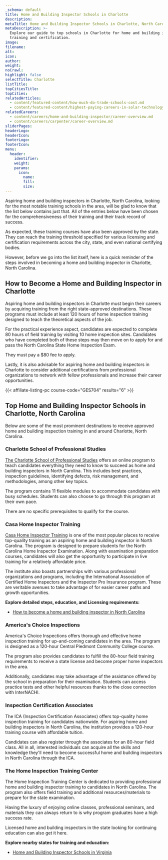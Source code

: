 ```yaml
---
_schema: default
title: Home and Building Inspector Schools in Charlotte
description:
metaTitle: Home and Building Inspector Schools in Charlotte, North Carolina
metaDescription: >-
  Explore our guide to top schools in Charlotte for home and building inspection
  training and certification.
image:
filename:
alt:
icon:
author:
weight:
noCrawl:
highlight: false
selectTitle: Charlotte
listTitle:
topCitiesTitle:
topCities:
relatedArticles:
  - content/featured-content/how-much-do-trade-schools-cost.md
  - content/featured-content/highest-paying-careers-in-solar-technology.md
relatedCareers:
  - content/careers/home-and-building-inspector/career-overview.md
  - content/careers/carpenter/career-overview.md
sliderPages:
headerLogo:
headerIcon:
footerLogo:
footerIcon:
menu:
  header:
    identifier:
    weight:
    params:
      icon:
        name:
        fill:
        size:
---
```

Aspiring home and building inspectors in Charlotte, North Carolina, looking for the most notable training schools in the area, will be glad to know that the list below contains just that. All of the entries below have been chosen for the comprehensiveness of their training and their track record of success.

As expected, these training courses have also been approved by the state. They can reach the training threshold specified for various licensing and certification requirements across the city, state, and even national certifying bodies.

However, before we go into the list itself, here is a quick reminder of the steps involved in becoming a home and building inspector in Charlotte, North Carolina.

## **How to Become a Home and Building Inspector in Charlotte**

Aspiring home and building inspectors in Charlotte must begin their careers by acquiring training from the right state-approved destinations. These programs must include at least 120 hours of home inspection training designed to teach the theoretical aspects of the job.

For the practical experience aspect, candidates are expected to complete 80 hours of field training by visiting 10 home inspection sites. Candidates who have completed both of these steps may then move on to apply for and pass the North Carolina State Home Inspection Exam.

They must pay a $80 fee to apply.

Lastly, it is also advisable for aspiring home and building inspectors in Charlotte to consider additional certifications from professional organizations to network with fellow professionals and increase their career opportunities.

{{< affiliate-listing-pc course-code="GES704" results="6" >}}

## **Top Home and Building Inspector Schools in Charlotte, North Carolina**

Below are some of the most prominent destinations to receive approved home and building inspection training in and around Charlotte, North Carolina.

### Charlotte School of Professional Studies

[The Charlotte School of Professional Studies](https://careertraining.ed2go.com/uncc/training-programs/home-inspection/) offers an online program to teach candidates everything they need to know to succeed as home and building inspectors in North Carolina. This includes best practices, inspection guidelines, identifying defects, risk management, and methodologies, among other key topics.

The program contains 11 flexible modules to accommodate candidates with busy schedules. Students can also choose to go through this program at their own pace.

There are no specific prerequisites to qualify for the course.

### Casa Home Inspector Training

[Casa Home Inspector Training](https://trainwithcasa.com/) is one of the most popular places to receive top-quality training as an aspiring home and building inspector in North Carolina. The program is designed to prepare students for the North Carolina Home Inspector Examination. Along with examination preparation courses, candidates will also get the opportunity to participate in live training for a relatively affordable price.

The institute also boasts partnerships with various professional organizations and programs, including the International Association of Certified Home Inspectors and the Inspector Pro Insurance program. These are veritable avenues to take advantage of for easier career paths and growth opportunities.

**Explore detailed steps, education, and Licensing requirements:**

* [How to become a home and building inspector in North Carolina](https://toptradeschools.com/near-you/home-and-building-inspector/north-carolina/)

### America's Choice Inspections

America's Choice Inspections offers thorough and effective home inspection training for up-and-coming candidates in the area. The program is designed as a 120-hour Central Piedmont Community College course.

The program also provides candidates to fulfill the 80-hour field training requirements to receive a state license and become proper home inspectors in the area.

Additionally, candidates may take advantage of the assistance offered by the school in preparation for their examination. Students can access practice tests and other helpful resources thanks to the close connection with InterNACHI.

### Inspection Certification Associates

The ICA (Inspection Certification Associates) offers top-quality home inspection training for candidates nationwide. For aspiring home and building inspectors in North Carolina, the institution provides a 120-hour training course with affordable tuition.

Candidates can also register through the associates for an 80-hour field class. All in all, interested individuals can acquire all the skills and knowledge they'll need to become successful home and building inspectors in North Carolina through the ICA.

### The Home Inspection Training Center

The Home Inspection Training Center is dedicated to providing professional home and building inspector training to candidates in North Carolina. The program also offers field training and additional resources/materials to prepare for the state examination.

Having the luxury of enjoying online classes, professional seminars, and materials they can always return to is why program graduates have a high success rate.

Licensed home and building inspectors in the state looking for continuing education can also get it here.

**Explore nearby states for training and education:**

* [Home and Building Inspector Schools in Virginia](https://toptradeschools.com/near-you/home-and-building-inspector/virginia/)